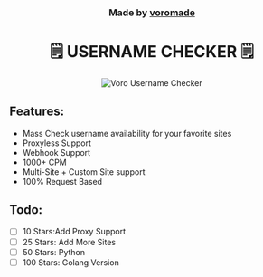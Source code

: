 <h3 align="center">
  Made by <a href="https://github.com/voromade">voromade</a>
</h3>

<h1 align="center">🗒️ USERNAME CHECKER 🗒️</h1>

<p align="center">
  <img src="https://media.discordapp.net/attachments/1133317136673165312/1173523232436006932/image.png?ex=656443ad&is=6551cead&hm=947c86cf35eb193a711f56ff7d8d0d9b759bfd4fd55f2241b22a5a875d4ee1c8&=&width=1215&height=651" alt="Voro Username Checker">
</p>

## Features:

- Mass Check username availability for your favorite sites
- Proxyless Support
- Webhook Support
- 1000+ CPM
- Multi-Site + Custom Site support
- 100% Request Based

## Todo:

- [ ] 10 Stars:Add Proxy Support
- [ ] 25 Stars: Add More Sites
- [ ] 50 Stars: Python
- [ ] 100 Stars: Golang Version
